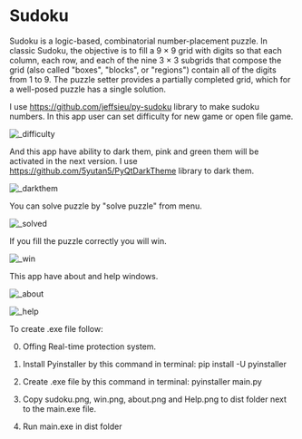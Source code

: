 # Sudoku

Sudoku is a logic-based, combinatorial number-placement puzzle. In classic Sudoku, the objective is to fill a 9 × 9 grid with digits so that each column, each row, and each of the nine 3 × 3 subgrids that compose the grid (also called "boxes", "blocks", or "regions") contain all of the digits from 1 to 9. The puzzle setter provides a partially completed grid, which for a well-posed puzzle has a single solution.

I use https://github.com/jeffsieu/py-sudoku library to make sudoku numbers. In this app user can set difficulty for new game or open file game.

![_difficulty](https://user-images.githubusercontent.com/43343453/224332673-e1c0b808-2133-424c-9cc0-770a24ce6c5f.png)


And this app have ability to dark them, pink and green them will be activated in the next version. I use https://github.com/5yutan5/PyQtDarkTheme library to dark them.

![_darkthem](https://user-images.githubusercontent.com/43343453/224332699-1439f19b-93bb-4a08-9501-25f0c2125bdf.png)


You can solve puzzle by "solve puzzle" from menu.

![_solved](https://user-images.githubusercontent.com/43343453/224332752-032c8b3e-c7ca-47fb-b5ca-d80d71e5edb6.png)


If you fill the puzzle correctly you will win.

![_win](https://user-images.githubusercontent.com/43343453/224332845-1ee49eae-b77c-470d-8246-d991689b8bab.png)


This app have about and help windows.

![_about](https://user-images.githubusercontent.com/43343453/224332794-c54fc033-4486-4b9f-85df-a37faf4dc871.png)


![_help](https://user-images.githubusercontent.com/43343453/224332819-988652b0-1e3b-43a3-beac-40333e2f93f8.png)


To create .exe file follow:

0. Offing Real-time protection system.

1. Install Pyinstaller by this command in terminal: pip install -U pyinstaller

2. Create .exe file by this command in terminal: pyinstaller main.py

3. Copy sudoku.png, win.png, about.png and Help.png to dist folder next to the main.exe file.

4. Run main.exe in dist folder




